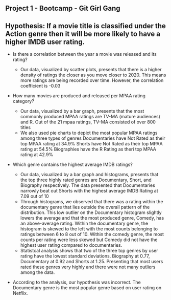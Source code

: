 ## Project 1 - Bootcamp - Git Girl Gang
## Hypothesis: If a movie title is classified under the Action genre then it will be more likely to have a higher IMDB user rating.

* Is there a correlation between the year a movie was released and its rating? 
    * Our data, visualized by scatter plots, presents that there is  a higher density of ratings the closer as you    move closer to 2020. This means more ratings are being recorded          over time. However, the correlation coefficient is -0.03
* How many movies are produced and released per MPAA rating category?
   * Our data, visualized by a bar graph, presents that the most commonly produced MPAA ratings are TV-MA (mature audiences) and R. Out of the 21 mpaa ratings, TV-MA consisted of        over 800 titles
   * We also used pie charts to depict the most popular MPAA ratings among three types of genres
        Documentaries have Not Rated as their top MPAA rating at 34.9%
        Shorts have Not Rated as their top MPAA rating at 54.5% 
        Biographies have the R Rating as theri top MPAA rating at 42.9%
* Which genre contains the highest average IMDB ratings? 
    * Our data, visualized by a bar graph and histograms, presents that the top three highly rated genres are Documentary, Short, and Biography respectively. The data presented that         Documentaries narrowly beat out Shorts with the highest average IMDB Rating at 7.09 out of 10 
    * Through histograms, we observed that there was a rating within the documentary genre that lies outside the overall pattern of the distribution. This low outlier on the                 Documentary histogram slightly lowers the average and that the most produced genre, Comedy, has an above-average rating. Within the documentary genre, the histogram is             skewed to the left with the most counts belonging to ratings between 6 to 8 out of 10. Within the comedy genre, the most counts per rating were less skewed but Comedy did          not have the highest user rating compared to documentaries.
    * Statistcal analysis shows that two of the three  top genres by user rating have the lowest standard deviations. Biography at 0.77, Documentary at 0.92 and Shorts at 1.25.         Presenting that most users rated these genres very highly and there were not many outliers among the data. 

* According to the analysis, our hypothesis was incorrect. The Documentary genre is the most popular genre based on user rating on Netflix.
